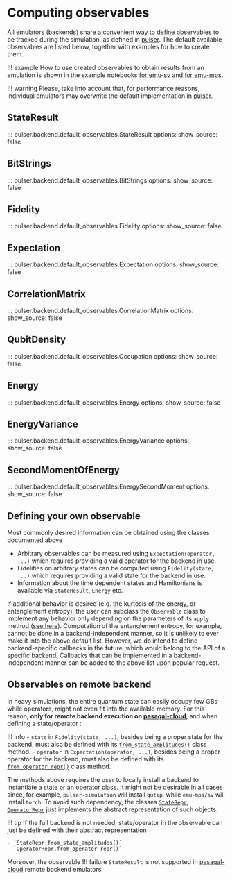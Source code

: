 # Computing observables

All emulators (backends) share a convenient way to define observables to be tracked during the simulation, as defined in [pulser](https://pulser.readthedocs.io/en/stable/apidoc/_autosummary/pulser.backend.html). The default available observables are listed below, together with examples for how to create them.

!!! example
    How to use created observables to obtain results from an emulation is shown in the example notebooks [for emu-sv](./emu_sv/notebooks/getting_started.ipynb) and [for emu-mps](./emu_mps/notebooks/getting_started.ipynb).

!!! warning
    Please, take into account that, for performance reasons, individual emulators may overwrite the default implementation in [pulser](https://pulser.readthedocs.io/en/stable/apidoc/_autosummary/pulser.backend.html).

## StateResult
::: pulser.backend.default_observables.StateResult
    options:
        show_source: false

## BitStrings
::: pulser.backend.default_observables.BitStrings
    options:
        show_source: false

## Fidelity
::: pulser.backend.default_observables.Fidelity
    options:
        show_source: false

## Expectation
::: pulser.backend.default_observables.Expectation
    options:
        show_source: false

## CorrelationMatrix
::: pulser.backend.default_observables.CorrelationMatrix
    options:
        show_source: false

## QubitDensity
::: pulser.backend.default_observables.Occupation
    options:
        show_source: false

## Energy
::: pulser.backend.default_observables.Energy
    options:
        show_source: false

## EnergyVariance
::: pulser.backend.default_observables.EnergyVariance
    options:
        show_source: false

## SecondMomentOfEnergy
::: pulser.backend.default_observables.EnergySecondMoment
    options:
        show_source: false

## Defining your own observable
Most commonly desired information can be obtained using the classes documented above

- Arbitrary observables can be measured using `Expectation(operator, ...)` which requires providing a valid operator for the backend in use.
- Fidelities on arbitrary states can be computed using `Fidelity(state, ...)` which requires providing a valid state for the backend in use.
- Information about the time dependent states and Hamiltonians is available via `StateResult`, `Energy` etc.

If additional behavior is desired (e.g. the kurtosis of the energy, or entanglement entropy), the user can subclass the `Observable` class to implement any behavior only depending on the parameters of its `apply` method ([see here](base_classes.md/#observable)). Computation of the entanglement entropy, for example, cannot be done in a backend-independent manner, so it is unlikely to ever make it into the above default list. However, we do intend to define backend-specific callbacks in the future, which would belong to the API of a specific backend. Callbacks that can be implemented in a backend-independent manner can be added to the above list upon popular request.

## Observables on remote backend

In heavy simulations, the entire quantum state can easily occupy few GBs while operators, might not even fit into the available memory.
For this reason, **only for remote backend execution on [pasaqal-cloud](https://docs.pasqal.cloud/cloud/)**, and when defining a state/operator :

!!! info
    - `state` in `Fidelity(state, ...)`, besides being a proper state for the backend, must also be defined with its [`from_state_amplitudes()`](base_classes.md/#state) class method.
    - `operator` in `Expectation(operator, ...)`, besides being a proper operator for the backend, must also be defined with its [`from_operator_repr()`](base_classes.md/#operator) class method.

The methods above requires the user to locally install a backend to instantiate a state or an operator class.
It might not be desirable in all cases since, for example, `pulser-simulation` will install `qutip`, while `emu-mps/sv` will install `torch`.
To avoid such dependency, the classes [`StateRepr`](base_classes.md/#staterepr), [`OperatorRepr`](base_classes.md/#operatorrepr) just implements the abstract representation of such objects.

!!! tip
    If the full backend is not needed, state/operator in the observable can just be defined with their abstract representation

    - `StateRepr.from_state_amplitudes()`
    - `OperatorRepr.from_operator_repr()`


Moreover, the observable
!!! failure
    `StateResult` is not supported in [pasaqal-cloud](https://docs.pasqal.cloud/cloud/) remote backend emulators.
